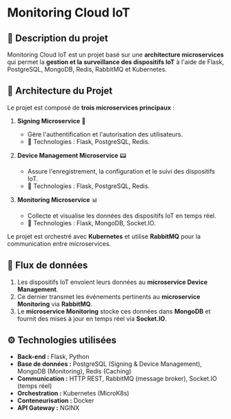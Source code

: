 # Monitoring Cloud IoT  

## 📝 Description du projet  
Monitoring Cloud IoT est un projet basé sur une **architecture microservices** qui permet la **gestion et la surveillance des dispositifs IoT** à l'aide de Flask, PostgreSQL, MongoDB, Redis, RabbitMQ et Kubernetes.  

## 🚀 **Architecture du Projet**  
Le projet est composé de **trois microservices principaux** :  

1. **Signing Microservice** 🛂  
   - Gère l'authentification et l'autorisation des utilisateurs.  
   - 📌 Technologies : Flask, PostgreSQL, Redis.  

2. **Device Management Microservice** 📟  
   - Assure l'enregistrement, la configuration et le suivi des dispositifs IoT.  
   - 📌 Technologies : Flask, PostgreSQL, Redis.  

3. **Monitoring Microservice** 📊  
   - Collecte et visualise les données des dispositifs IoT en temps réel.  
   - 📌 Technologies : Flask, MongoDB, Socket.IO.  

Le projet est orchestré avec **Kubernetes** et utilise **RabbitMQ** pour la communication entre microservices.  

## 🔄 **Flux de données**  
1. Les dispositifs IoT envoient leurs données au **microservice Device Management**.  
2. Ce dernier transmet les événements pertinents au **microservice Monitoring** via **RabbitMQ**.  
3. Le **microservice Monitoring** stocke ces données dans **MongoDB** et fournit des mises à jour en temps réel via **Socket.IO**.  

## ⚙️ **Technologies utilisées**  
- **Back-end :** Flask, Python  
- **Base de données :** PostgreSQL (Signing & Device Management), MongoDB (Monitoring), Redis (Caching)  
- **Communication :** HTTP REST, RabbitMQ (message broker), Socket.IO (temps réel)  
- **Orchestration :** Kubernetes (MicroK8s)  
- **Conteneurisation :** Docker  
- **API Gateway :** NGINX  


